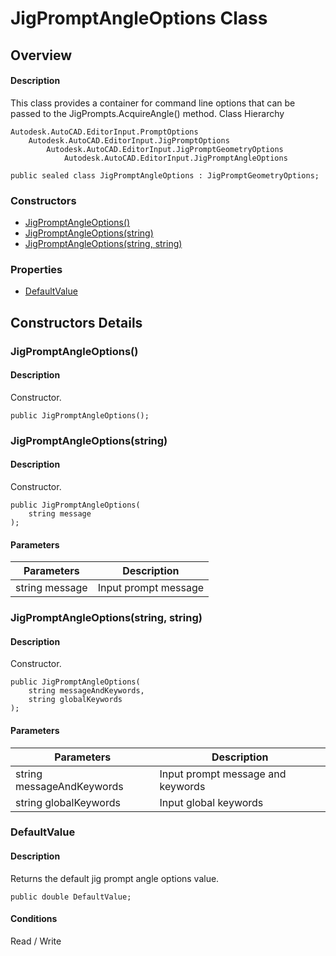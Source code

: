 # JigPromptAngleOptions Class

## Overview

#### Description
This class provides a container for command line options that can be passed to the JigPrompts.AcquireAngle() method.
Class Hierarchy
```text
Autodesk.AutoCAD.EditorInput.PromptOptions
    Autodesk.AutoCAD.EditorInput.JigPromptOptions
        Autodesk.AutoCAD.EditorInput.JigPromptGeometryOptions
            Autodesk.AutoCAD.EditorInput.JigPromptAngleOptions
```

```text
public sealed class JigPromptAngleOptions : JigPromptGeometryOptions;
```

### Constructors

- [JigPromptAngleOptions()](#jigpromptangleoptions())
- [JigPromptAngleOptions(string)](#jigpromptangleoptions(string))
- [JigPromptAngleOptions(string, string)](#jigpromptangleoptions(string,-string))

### Properties

- [DefaultValue](#defaultvalue)


## Constructors Details

### JigPromptAngleOptions()

#### Description
Constructor.
```text
public JigPromptAngleOptions();
```

### JigPromptAngleOptions(string)

#### Description
Constructor.
```text
public JigPromptAngleOptions(
    string message
);
```

#### Parameters
| Parameters | Description |
| --- | --- |
| string message | Input prompt message |

### JigPromptAngleOptions(string, string)

#### Description
Constructor.
```text
public JigPromptAngleOptions(
    string messageAndKeywords, 
    string globalKeywords
);
```

#### Parameters
| Parameters | Description |
| --- | --- |
| string messageAndKeywords | Input prompt message and keywords |
| string globalKeywords | Input global keywords |

### DefaultValue

#### Description
Returns the default jig prompt angle options value.
```text
public double DefaultValue;
```

#### Conditions
Read / Write